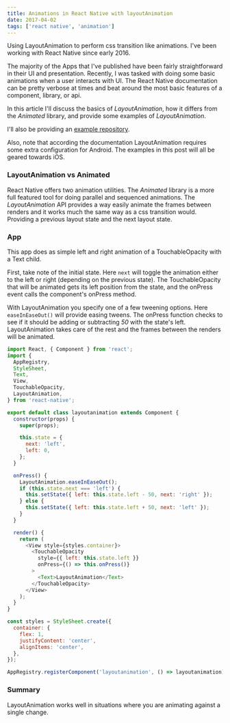 ```yaml
---
title: Animations in React Native with layoutAnimation
date: 2017-04-02
tags: ['react native', 'animation']
---
```


Using LayoutAnimation to perform css transition like animations.
I've been working with React Native since early 2016.

<!--more-->

The majority of the Apps
that I've published have been fairly straightforward in their UI and
presentation. Recently, I was tasked with doing some basic animations when
a user interacts with UI. The React Native documentation can be pretty verbose
at times and beat around the most basic features of a component, library, or
api.

In this article I'll discuss the basics of _LayoutAnimation_, how it differs
from the _Animated_ library, and provide some examples of _LayoutAnimation_.

I'll also be providing an
[example repository](https://github.com/deldrethio/rn-example-layoutanimation).

Also, note that according the
documentation LayoutAnimation requires some extra configuration for Android.
The examples in this post will all be geared towards iOS.

### LayoutAnimation vs Animated

React Native offers two animation utilities. The _Animated_ library is a more
full featured tool for doing parallel and sequenced animations. The
_LayoutAnimation_ API provides a way easily animate the frames between
renders and it works much the same way as a css transition would. Providing
a previous layout state and the next layout state.

### App

This app does as simple left and right animation of a TouchableOpacity with a
Text child.

First, take note of the initial state. Here `next` will toggle the animation
either to the left or right (depending on the previous state). The
TouchableOpacity that will be animated gets its left position from the state,
and the onPress event calls the component's onPress method.

With LayoutAnimation you specify one of a few tweening options. Here
`easeInEaseOut()` will provide easing tweens. The onPress function checks to
see if it should be adding or subtracting _50_ with the state's left.
LayoutAnimation takes care of the rest and the frames between the renders
will be animated.

```javascript
import React, { Component } from 'react';
import {
  AppRegistry,
  StyleSheet,
  Text,
  View,
  TouchableOpacity,
  LayoutAnimation,
} from 'react-native';

export default class layoutanimation extends Component {
  constructor(props) {
    super(props);

    this.state = {
      next: 'left',
      left: 0,
    };
  }

  onPress() {
    LayoutAnimation.easeInEaseOut();
    if (this.state.next === 'left') {
      this.setState({ left: this.state.left - 50, next: 'right' });
    } else {
      this.setState({ left: this.state.left + 50, next: 'left' });
    }
  }

  render() {
    return (
      <View style={styles.container}>
        <TouchableOpacity
          style={{ left: this.state.left }}
          onPress={() => this.onPress()}
        >
          <Text>LayoutAnimation</Text>
        </TouchableOpacity>
      </View>
    );
  }
}

const styles = StyleSheet.create({
  container: {
    flex: 1,
    justifyContent: 'center',
    alignItems: 'center',
  },
});

AppRegistry.registerComponent('layoutanimation', () => layoutanimation);
```

### Summary

LayoutAnimation works well in situations where you are animating against a
single change.
